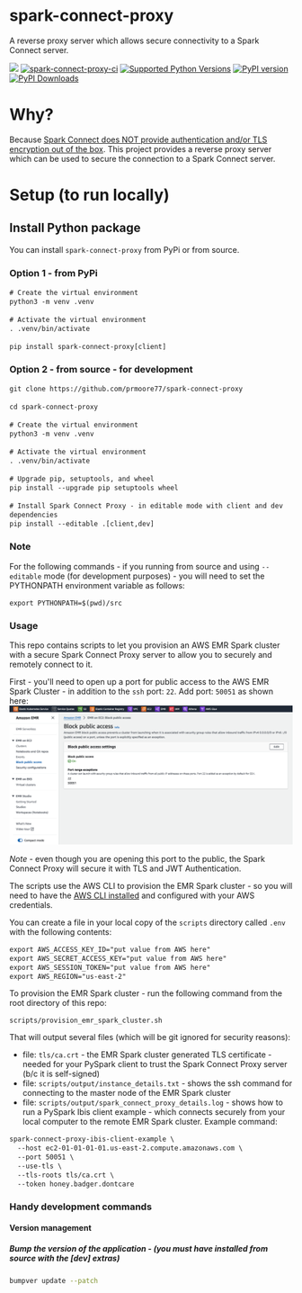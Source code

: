 # spark-connect-proxy
A reverse proxy server which allows secure connectivity to a Spark Connect server.

[<img src="https://img.shields.io/badge/GitHub-prmoore77%2Fspark--connect--proxy-blue.svg?logo=Github">](https://github.com/prmoore77/spark-connect-proxy)
[![spark-connect-proxy-ci](https://github.com/prmoore77/spark-connect-proxy/actions/workflows/ci.yml/badge.svg)](https://github.com/prmoore77/spark-connect-proxy/actions/workflows/ci.yml)
[![Supported Python Versions](https://img.shields.io/pypi/pyversions/spark-connect-proxy)](https://pypi.org/project/spark-connect-proxy/)
[![PyPI version](https://badge.fury.io/py/spark-connect-proxy.svg)](https://badge.fury.io/py/spark-connect-proxy)
[![PyPI Downloads](https://img.shields.io/pypi/dm/spark-connect-proxy.svg)](https://pypi.org/project/spark-connect-proxy/)

# Why?
Because [Spark Connect does NOT provide authentication and/or TLS encryption out of the box](https://spark.apache.org/docs/latest/spark-connect-overview.html#client-application-authentication).  This project provides a reverse proxy server which can be used to secure the connection to a Spark Connect server.

# Setup (to run locally)

## Install Python package
You can install `spark-connect-proxy` from PyPi or from source.

### Option 1 - from PyPi
```shell
# Create the virtual environment
python3 -m venv .venv

# Activate the virtual environment
. .venv/bin/activate

pip install spark-connect-proxy[client]
```

### Option 2 - from source - for development
```shell
git clone https://github.com/prmoore77/spark-connect-proxy

cd spark-connect-proxy

# Create the virtual environment
python3 -m venv .venv

# Activate the virtual environment
. .venv/bin/activate

# Upgrade pip, setuptools, and wheel
pip install --upgrade pip setuptools wheel

# Install Spark Connect Proxy - in editable mode with client and dev dependencies
pip install --editable .[client,dev]
```

### Note
For the following commands - if you running from source and using `--editable` mode (for development purposes) - you will need to set the PYTHONPATH environment variable as follows:
```shell
export PYTHONPATH=$(pwd)/src
```

### Usage
This repo contains scripts to let you provision an AWS EMR Spark cluster with a secure Spark Connect Proxy server to allow you to securely and remotely connect to it.

First - you'll need to open up a port for public access to the AWS EMR Spark Cluster - in addition to the `ssh` port: `22`.  Add port: `50051` as shown here:   
![Open port 50051](images/emr-public-access.png?raw=true "Open port 50051")   

*Note* - even though you are opening this port to the public, the Spark Connect Proxy will secure it with TLS and JWT Authentication.

The scripts use the AWS CLI to provision the EMR Spark cluster - so you will need to have the [AWS CLI installed](https://docs.aws.amazon.com/cli/latest/userguide/getting-started-install.html) and configured with your AWS credentials.

You can create a file in your local copy of the `scripts` directory called `.env` with the following contents:
```shell
export AWS_ACCESS_KEY_ID="put value from AWS here"
export AWS_SECRET_ACCESS_KEY="put value from AWS here"
export AWS_SESSION_TOKEN="put value from AWS here"
export AWS_REGION="us-east-2"
```

To provision the EMR Spark cluster - run the following command from the root directory of this repo:
```shell
scripts/provision_emr_spark_cluster.sh
```

That will output several files (which will be git ignored for security reasons):
- file: `tls/ca.crt` - the EMR Spark cluster generated TLS certificate - needed for your PySpark client to trust the Spark Connect Proxy server (b/c it is self-signed)
- file: `scripts/output/instance_details.txt` - shows the ssh command for connecting to the master node of the EMR Spark cluster
- file: `scripts/output/spark_connect_proxy_details.log` - shows how to run a PySpark Ibis client example - which connects securely from your local computer to the remote EMR Spark cluster.  Example command:
```shell
spark-connect-proxy-ibis-client-example \
  --host ec2-01-01-01-01.us-east-2.compute.amazonaws.com \
  --port 50051 \
  --use-tls \
  --tls-roots tls/ca.crt \
  --token honey.badger.dontcare
```

### Handy development commands

#### Version management

##### Bump the version of the application - (you must have installed from source with the [dev] extras)
```bash
bumpver update --patch
```
